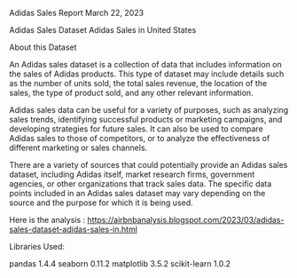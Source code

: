 
Adidas Sales Report
March 22, 2023

 
Adidas Sales Dataset
Adidas Sales in United States

About this Dataset

An Adidas sales dataset is a collection of data that includes information on the sales of Adidas products. This type of dataset may include details such as the number of units sold, the total sales revenue, the location of the sales, the type of product sold, and any other relevant information.

Adidas sales data can be useful for a variety of purposes, such as analyzing sales trends, identifying successful products or marketing campaigns, and developing strategies for future sales. It can also be used to compare Adidas sales to those of competitors, or to analyze the effectiveness of different marketing or sales channels.

There are a variety of sources that could potentially provide an Adidas sales dataset, including Adidas itself, market research firms, government agencies, or other organizations that track sales data. The specific data points included in an Adidas sales dataset may vary depending on the source and the purpose for which it is being used.

Here is the analysis : https://airbnbanalysis.blogspot.com/2023/03/adidas-sales-dataset-adidas-sales-in.html

Libraries Used:

pandas   1.4.4
seaborn  0.11.2
matplotlib   3.5.2
scikit-learn 1.0.2
